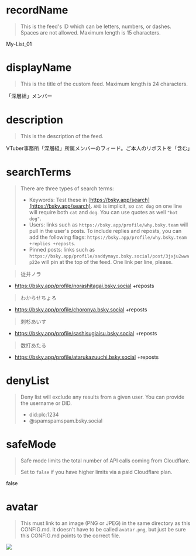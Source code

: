 
# recordName

> This is the feed's ID which can be letters, numbers, or dashes. Spaces are not allowed. Maximum length is 15 characters.

My-List_01

# displayName

> This is the title of the custom feed. Maximum length is 24 characters.

「深層組」メンバー

# description

> This is the description of the feed.

VTuber事務所「深層組」所属メンバーのフィード。ご本人のリポストを「含む」

# searchTerms

> There are three types of search terms:
>
> - Keywords: Test these in [https://bsky.app/search](https://bsky.app/search). `AND` is implicit, so `cat dog` on one line will require both `cat` and `dog`. You can use quotes as well `"hot dog"`.
> - Users: links such as `https://bsky.app/profile/why.bsky.team` will pull in the user's posts. To include replies and reposts, you can add the following flags: `https://bsky.app/profile/why.bsky.team +replies +reposts`.
> - Pinned posts: links such as `https://bsky.app/profile/saddymayo.bsky.social/post/3jxju2wwap22e` will pin at the top of the feed. One link per line, please.

> 従井ノラ
- https://bsky.app/profile/norashitagai.bsky.social +reposts

> わからせちょろ
- https://bsky.app/profile/choronya.bsky.social +reposts

> 刺杉あいす
- https://bsky.app/profile/sashisugiaisu.bsky.social +reposts

> 数打あたる
- https://bsky.app/profile/atarukazuuchi.bsky.social +reposts

# denyList

> Deny list will exclude any results from a given user. You can provide the username or DID.
>
> - did:plc:1234
> - @spamspamspam.bsky.social

# safeMode

> Safe mode limits the total number of API calls coming from Cloudflare.
>
> Set to `false` if you have higher limits via a paid Cloudflare plan.

false

# avatar

> This must link to an image (PNG or JPEG) in the same directory as this CONFIG.md. It doesn't have to be called `avatar.png`, but just be sure this CONFIG.md points to the correct file.

![](avatar.png)
